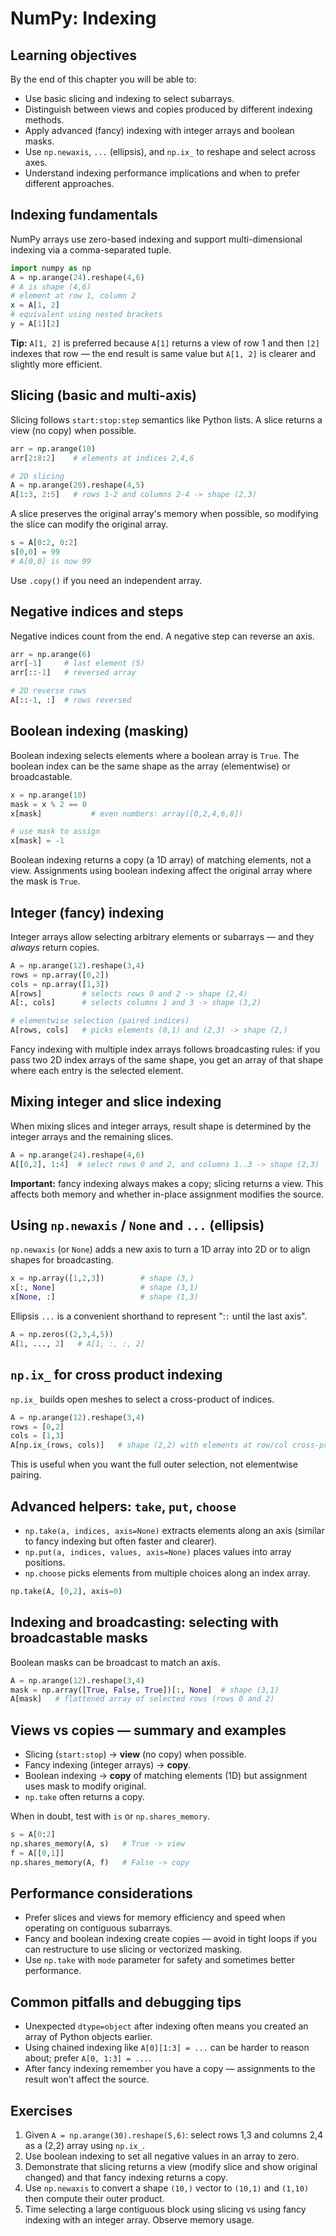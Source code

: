 # NumPy: Indexing

## Learning objectives

By the end of this chapter you will be able to:

* Use basic slicing and indexing to select subarrays.
* Distinguish between views and copies produced by different indexing methods.
* Apply advanced (fancy) indexing with integer arrays and boolean masks.
* Use `np.newaxis`, `...` (ellipsis), and `np.ix_` to reshape and select across axes.
* Understand indexing performance implications and when to prefer different approaches.



## Indexing fundamentals

NumPy arrays use zero-based indexing and support multi-dimensional indexing via a comma-separated tuple.

```python
import numpy as np
A = np.arange(24).reshape(4,6)
# A is shape (4,6)
# element at row 1, column 2
x = A[1, 2]
# equivalent using nested brackets
y = A[1][2]
```

**Tip:** `A[1, 2]` is preferred because `A[1]` returns a view of row 1 and then `[2]` indexes that row — the end result is same value but `A[1, 2]` is clearer and slightly more efficient.



## Slicing (basic and multi-axis)

Slicing follows `start:stop:step` semantics like Python lists. A slice returns a view (no copy) when possible.

```python
arr = np.arange(10)
arr[2:8:2]    # elements at indices 2,4,6

# 2D slicing
A = np.arange(20).reshape(4,5)
A[1:3, 2:5]   # rows 1-2 and columns 2-4 -> shape (2,3)
```

A slice preserves the original array's memory when possible, so modifying the slice can modify the original array.

```python
s = A[0:2, 0:2]
s[0,0] = 99
# A[0,0] is now 99
```

Use `.copy()` if you need an independent array.



## Negative indices and steps

Negative indices count from the end. A negative step can reverse an axis.

```python
arr = np.arange(6)
arr[-1]     # last element (5)
arr[::-1]   # reversed array

# 2D reverse rows
A[::-1, :]  # rows reversed
```



## Boolean indexing (masking)

Boolean indexing selects elements where a boolean array is `True`. The boolean index can be the same shape as the array (elementwise) or broadcastable.

```python
x = np.arange(10)
mask = x % 2 == 0
x[mask]           # even numbers: array([0,2,4,6,8])

# use mask to assign
x[mask] = -1
```

Boolean indexing returns a copy (a 1D array) of matching elements, not a view. Assignments using boolean indexing affect the original array where the mask is `True`.



##  Integer (fancy) indexing

Integer arrays allow selecting arbitrary elements or subarrays — and they *always* return copies.

```python
A = np.arange(12).reshape(3,4)
rows = np.array([0,2])
cols = np.array([1,3])
A[rows]         # selects rows 0 and 2 -> shape (2,4)
A[:, cols]      # selects columns 1 and 3 -> shape (3,2)

# elementwise selection (paired indices)
A[rows, cols]   # picks elements (0,1) and (2,3) -> shape (2,)
```

Fancy indexing with multiple index arrays follows broadcasting rules: if you pass two 2D index arrays of the same shape, you get an array of that shape where each entry is the selected element.



##  Mixing integer and slice indexing

When mixing slices and integer arrays, result shape is determined by the integer arrays and the remaining slices.

```python
A = np.arange(24).reshape(4,6)
A[[0,2], 1:4]  # select rows 0 and 2, and columns 1..3 -> shape (2,3)
```

**Important:** fancy indexing always makes a copy; slicing returns a view. This affects both memory and whether in-place assignment modifies the source.



##  Using `np.newaxis` / `None` and `...` (ellipsis)

`np.newaxis` (or `None`) adds a new axis to turn a 1D array into 2D or to align shapes for broadcasting.

```python
x = np.array([1,2,3])        # shape (3,)
x[:, None]                   # shape (3,1)
x[None, :]                   # shape (1,3)
```

Ellipsis `...` is a convenient shorthand to represent ":`:` until the last axis".

```python
A = np.zeros((2,3,4,5))
A[1, ..., 2]   # A[1, :, :, 2]
```



##  `np.ix_` for cross product indexing

`np.ix_` builds open meshes to select a cross-product of indices.

```python
A = np.arange(12).reshape(3,4)
rows = [0,2]
cols = [1,3]
A[np.ix_(rows, cols)]   # shape (2,2) with elements at row/col cross-product
```

This is useful when you want the full outer selection, not elementwise pairing.



##  Advanced helpers: `take`, `put`, `choose`

* `np.take(a, indices, axis=None)` extracts elements along an axis (similar to fancy indexing but often faster and clearer).
* `np.put(a, indices, values, axis=None)` places values into array positions.
* `np.choose` picks elements from multiple choices along an index array.

```python
np.take(A, [0,2], axis=0)
```



##  Indexing and broadcasting: selecting with broadcastable masks

Boolean masks can be broadcast to match an axis.

```python
A = np.arange(12).reshape(3,4)
mask = np.array([True, False, True])[:, None]  # shape (3,1)
A[mask]   # flattened array of selected rows (rows 0 and 2)
```



##  Views vs copies — summary and examples

* Slicing (`start:stop`) → **view** (no copy) when possible.
* Fancy indexing (integer arrays) → **copy**.
* Boolean indexing → **copy** of matching elements (1D) but assignment uses mask to modify original.
* `np.take` often returns a copy.

When in doubt, test with `is` or `np.shares_memory`.

```python
s = A[0:2]
np.shares_memory(A, s)   # True -> view
f = A[[0,1]]
np.shares_memory(A, f)   # False -> copy
```



##  Performance considerations

* Prefer slices and views for memory efficiency and speed when operating on contiguous subarrays.
* Fancy and boolean indexing create copies — avoid in tight loops if you can restructure to use slicing or vectorized masking.
* Use `np.take` with `mode` parameter for safety and sometimes better performance.



##  Common pitfalls and debugging tips

* Unexpected `dtype=object` after indexing often means you created an array of Python objects earlier.
* Using chained indexing like `A[0][1:3] = ...` can be harder to reason about; prefer `A[0, 1:3] = ...`.
* After fancy indexing remember you have a copy — assignments to the result won't affect the source.



## Exercises

1. Given `A = np.arange(30).reshape(5,6)`: select rows 1,3 and columns 2,4 as a (2,2) array using `np.ix_`.
2. Use boolean indexing to set all negative values in an array to zero.
3. Demonstrate that slicing returns a view (modify slice and show original changed) and that fancy indexing returns a copy.
4. Use `np.newaxis` to convert a shape `(10,)` vector to `(10,1)` and `(1,10)` then compute their outer product.
5. Time selecting a large contiguous block using slicing vs using fancy indexing with an integer array. Observe memory usage.

